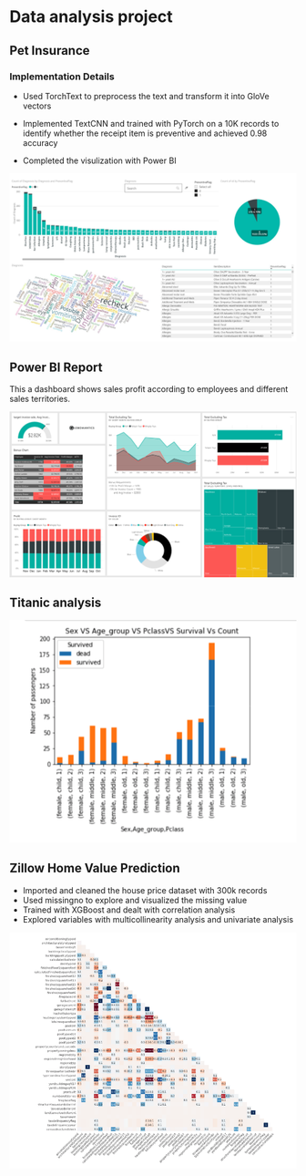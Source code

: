 # Data analysis project

## Pet Insurance
### Implementation Details
* Used TorchText to preprocess the text and transform it into GloVe vectors 

* Implemented TextCNN and trained with PyTorch on a 10K records to identify whether the receipt item is preventive and achieved 0.98 accuracy 

* Completed the visulization with Power BI

![alt text](Images/PetPic01.jpg)

## Power BI Report
This a dashboard shows sales profit according to employees and different sales territories. 

![alt text](Images/image1.png)

## Titanic analysis
![alt text](Images/image5.png)

## Zillow Home Value Prediction

- Imported and cleaned the house price dataset with 300k records
- Used missingno to explore and visualized the missing value 
- Trained with XGBoost and dealt with correlation analysis
- Explored variables with multicollinearity analysis and univariate analysis

![alt text](Images/image2.png)


